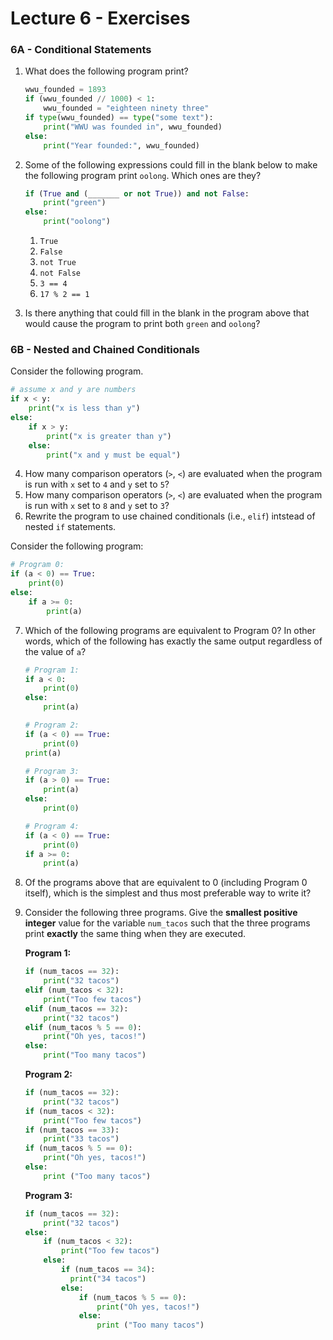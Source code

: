 # Lecture 6 - Exercises

### 6A - Conditional Statements

1. What does the following program print?

   ```python
   wwu_founded = 1893
   if (wwu_founded // 1000) < 1:
       wwu_founded = "eighteen ninety three"
   if type(wwu_founded) == type("some text"):
       print("WWU was founded in", wwu_founded)
   else:
       print("Year founded:", wwu_founded)
   ```

2. Some of the following expressions could fill in the blank below to make the following program print `oolong`. Which ones are they?

   ```python
   if (True and (_______ or not True)) and not False:
       print("green")
   else:
       print("oolong")
   ```

   1. `True`
   2. `False`
   3. `not True`
   4. `not False`
   5. `3 == 4`
   6. `17 % 2 == 1`

3. Is there anything that could fill in the blank in the program above that would cause the program to print both `green` and `oolong`?

### 6B - Nested and Chained Conditionals

Consider the following program. 

   ```python
   # assume x and y are numbers
   if x < y:
       print("x is less than y")
   else:
       if x > y:
           print("x is greater than y")
       else:
           print("x and y must be equal")
   ```

4. How many comparison operators (`>`, `<`) are evaluated when the program is run with `x` set to `4` and `y` set to `5`?
5. How many comparison operators (`>`, `<`) are evaluated when the program is run with `x` set to `8` and `y` set to `3`?
6. Rewrite the program to use chained conditionals (i.e., `elif`) intstead of nested `if` statements.

Consider the following program:

   ```python
   # Program 0:
   if (a < 0) == True:
       print(0)
   else:
       if a >= 0:
           print(a)
   ```

7. Which of the following programs are equivalent to Program 0?  In other words, which of the following has exactly the same output regardless of the value of `a`?

   ```python
   # Program 1:
   if a < 0:
       print(0)
   else:
       print(a)
   
   # Program 2:
   if (a < 0) == True:
       print(0)
   print(a)
   
   # Program 3:
   if (a > 0) == True:
       print(a)
   else:
       print(0)
   
   # Program 4:
   if (a < 0) == True:
       print(0)
   if a >= 0:
       print(a)
   ```

8. Of the programs above that are equivalent to 0 (including Program 0 itself), which is the simplest and thus most preferable way to write it?

9. Consider the following three programs. Give the **smallest positive integer** value for the variable `num_tacos` such that the three programs print **exactly** the same thing when they are executed.

   **Program 1:**

   ```python
   if (num_tacos == 32):
       print("32 tacos")
   elif (num_tacos < 32):
       print("Too few tacos")
   elif (num_tacos == 32):
       print("32 tacos")
   elif (num_tacos % 5 == 0):
       print("Oh yes, tacos!")
   else:
       print("Too many tacos") 
   ```

   **Program 2:**

   ```python
   if (num_tacos == 32):
       print("32 tacos")
   if (num_tacos < 32):
       print("Too few tacos")
   if (num_tacos == 33):
       print("33 tacos")
   if (num_tacos % 5 == 0):
       print("Oh yes, tacos!")
   else:
       print ("Too many tacos")
   ```

   **Program 3:**

   ```python
   if (num_tacos == 32):
       print("32 tacos")
   else:
       if (num_tacos < 32):
           print("Too few tacos")
       else:
           if (num_tacos == 34):
             print("34 tacos")
           else:
               if (num_tacos % 5 == 0):
                   print("Oh yes, tacos!")
               else:
                   print ("Too many tacos")
   ```

   


